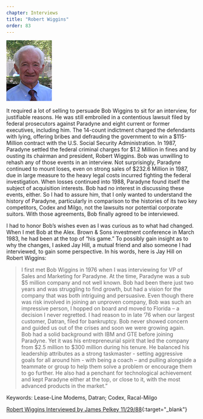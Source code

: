 ```yaml
---
chapter: Interviews
title: "Robert Wiggins"
order: 83
---
```


![Robert Wiggins](/assets/img/robert-wiggins-l.jpg)

It required a lot of selling to persuade Bob Wiggins to sit for an interview, for justifiable reasons. He was still embroiled in a contentious lawsuit filed by federal prosecutors against Paradyne and eight current or former executives, including him. The 14-count indictment charged the defendants with lying, offering bribes and defrauding the government to win a $115-Million contract with the U.S. Social Security Administration. In 1987, Paradyne settled the federal criminal charges for $1.2 Million in fines and by ousting its chairman and president, Robert Wiggins. Bob was unwilling to rehash any of those events in an interview. Not surprisingly, Paradyne continued to mount loses, even on strong sales of $232.6 Million in 1987, due in large measure to the heavy legal costs incurred fighting the federal investigation. When losses continued into 1988, Paradyne found itself the subject of acquisition interests. Bob had no interest in discussing these events, either. So I had to assure him, that I only wanted to understand the history of Paradyne, particularly in comparison to the histories of its two key competitors, Codex and Milgo, not the lawsuits nor potential corporate suitors. With those agreements, Bob finally agreed to be interviewed.

I had to honor Bob’s wishes even as I was curious as to what had changed. When I met Bob at the Alex. Brown & Sons investment conference in March 1983, he had been at the top of “his game.” To possibly gain insight as to why the changes, I asked Jay Hill, a mutual friend and also someone I had interviewed, to gain some perspective. In his words, here is Jay Hill on Robert Wiggins: 

>I first met Bob Wiggins in 1976 when I was interviewing for VP of Sales and Marketing for Paradyne. At the time, Paradyne was a sub $5 million company and not well known. Bob had been there just two years and was struggling to find growth, but had a vision for the company that was both intriguing and persuasive. Even though there was risk involved in joining an unproven company, Bob was such an impressive person, I hopped on board and moved to Florida – a decision I never regretted. I had reason to in late ’76 when our largest customer, Datran, filed for bankruptcy. Bob never showed concern and guided us out of the crises and soon we were growing again.  
Bob had a solid background with IBM and GTE before joining Paradyne. Yet it was his entrepreneurial spirit that led the company from $2.5 million to $300 million during his tenure. He balanced his leadership attributes as a strong taskmaster - setting aggressive goals for all around him - with being a coach – and pulling alongside a teammate or group to help them solve a problem or encourage them to go further. He also had a penchant for technological achievement and kept Paradyne either at the top, or close to it, with the most advanced products in the market.”

Keywords: Lease-Line Modems, Datran; Codex, Racal-Milgo

[Robert Wiggins Interviewed by James Pelkey 11/29/88](https://archive.computerhistory.org/resources/access/text/2017/09/102740209-05-01-acc.pdf){:target="_blank"}
